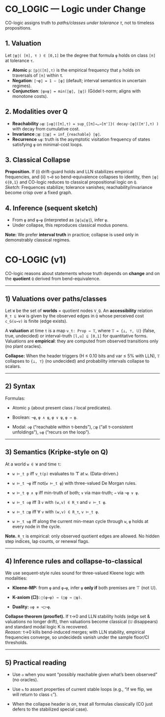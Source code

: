 # CO_LOGIC — Logic under Change

CO-logic assigns truth to *paths/classes under tolerance τ*, not to timeless propositions.

## 1. Valuation

Let `⟦φ⟧( [π], τ ) ∈ [0,1]` be the degree that formula `φ` holds on class `[π]` at tolerance `τ`.

- **Atomic** `p`: `⟦p⟧([π],τ)` is the empirical frequency that `p` holds on traversals of `[π]` within τ.
- **Negation**: `⟦¬φ⟧ = 1 − ⟦φ⟧` (default; interval semantics in uncertain regimes).
- **Conjunction**: `⟦φ∧ψ⟧ = min(⟦φ⟧, ⟦ψ⟧)` (Gödel t-norm; aligns with monotone costs).

## 2. Modalities over Q

- **Reachability** `◇φ`: `⟦◇φ⟧([π],τ) = sup_{[π]→…→[π']}( decay·⟦φ⟧([π'],τ) )` with decay from cumulative cost.
- **Invariance** `□φ`: `⟦□φ⟧ = inf_{reachable} ⟦φ⟧`.
- **Recurrence** `↻φ`: truth is the asymptotic visitation frequency of states satisfying `φ` on minimal-cost loops.

## 3. Classical Collapse

**Proposition.** If (i) drift-guard holds and LLN stabilizes empirical frequencies, and (ii) `τ→0` so bend-equivalence collapses to identity, then `⟦φ⟧∈{0,1}` and CO-logic reduces to classical propositional logic on `Q`.  
*Sketch:* Frequences stabilize; tolerance vanishes; reachability/invariance become crisp over a fixed graph.

## 4. Inference (sequent sketch)

- From `φ` and `φ→ψ` (interpreted as `⟦φ⟧≤⟦ψ⟧`), infer `ψ`.  
- Under collapse, this reproduces classical modus ponens.

**Note:** We prefer **interval truth** in practice; collapse is used only in demonstrably classical regimes.


# CO-LOGIC (v1)

CO-logic reasons about statements whose truth depends on **change** and on the **quotient** `Q` derived from bend-equivalence.

---

## 1) Valuations over paths/classes

Let `W` be the set of **worlds** = quotient nodes `V_Q`. An **accessibility** relation `R_τ ⊆ W×W` is given by the observed edges in `Q` whose perceived cost `c_G(u→v)` is finite (edge exists).

A **valuation** at time `t` is a map `ν_t: Prop → 𝕋`, where `𝕋 = {⊥, ⊤, 𝕌}` (false, true, undecided) or interval-truth `[l,u] ⊆ [0,1]` for quantitative forms. Valuations are **empirical**: they are computed from observed transitions only (no plant oracles).

**Collapse:** When the header triggers (H ≤ 0.10 bits and var ≤ 5% with LLN), `𝕋` collapses to `{⊥, ⊤}` (no undecided) and probability intervals collapse to scalars.

---

## 2) Syntax

Formulas:

- Atomic `p` (about present class / local predicates).
    
- Boolean: `¬φ`, `φ ∧ ψ`, `φ ∨ ψ`, `φ → ψ`.
    
- Modal: `◇φ` (“reachable within τ-bends”), `□φ` (“all τ-consistent unfoldings”), `↻φ` (“recurs on the loop”).
    

---

## 3) Semantics (Kripke-style on Q)

At a world `w ∈ W` and time `t`:

- `w ⊨_t p` iff `ν_t(p)` evaluates to **⊤** at `w`. (Data-driven.)
    
- `w ⊨_t ¬φ` iff not(`w ⊨_t φ`) with three-valued De Morgan rules.
    
- `w ⊨_t φ ∧ ψ` iff min-truth of both; `∨` via max-truth; `→` via `¬φ ∨ ψ`.
    
- `w ⊨_t ◇φ` iff ∃ `v` with `(w,v) ∈ R_τ` and `v ⊨_t φ`.
    
- `w ⊨_t □φ` iff ∀ `v` with `(w,v) ∈ R_τ`, `v ⊨_t φ`.
    
- `w ⊨_t ↻φ` iff along the current min-mean cycle through `w`, `φ` holds at every node in the cycle.
    

**Note.** `R_τ` is empirical: only observed quotient edges are allowed. No hidden step indices, lap counts, or renewal flags.

---

## 4) Inference rules and collapse-to-classical

We use sequent-style rules sound for three-valued Kleene logic with modalities:

- **Kleene-MP:** from `φ` and `φ→ψ`, infer `ψ` **only if** both premises are ⊤ (not 𝕌).
    
- **K-axiom (□):** `□(φ→ψ) → (□φ → □ψ)`.
    
- **Duality:** `◇φ ≡ ¬□¬φ`.
    

**Collapse theorem (prooflet).** If τ→0 and LLN stability holds (edge set & valuations no longer drift), then valuations become classical (`𝕌` disappears) and standard modal logic K is recovered.  
_Reason:_ τ→0 kills bend-induced merges; with LLN stability, empirical frequencies converge, so undecideds vanish under the sample floor/CI thresholds.

---

## 5) Practical reading

- Use `◇` when you want “possibly reachable given what’s been observed” (no oracles).
    
- Use `↻` to assert properties of current stable loops (e.g., “if we flip, we will return to class `c`”).
    
- When the collapse header is on, treat all formulas classically (CO just defers to the stabilized special case).
